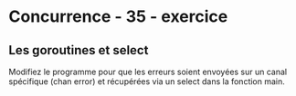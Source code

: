 # Concurrence - 35 - exercice

## Les goroutines et select

Modifiez le programme pour que les erreurs soient envoyées sur un canal spécifique (chan error) et récupérées via un select dans la fonction main.
